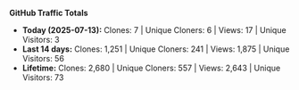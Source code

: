 
**GitHub Traffic Totals**

- **Today (2025-07-13):** Clones: 7 | Unique Cloners: 6 | Views: 17 | Unique Visitors: 3
- **Last 14 days:** Clones: 1,251 | Unique Cloners: 241 | Views: 1,875 | Unique Visitors: 56
- **Lifetime:** Clones: 2,680 | Unique Cloners: 557 | Views: 2,643 | Unique Visitors: 73
